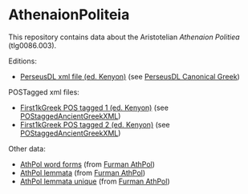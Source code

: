# AthenaionPoliteia

This repository contains data about the Aristotelian *Athenaion Politiea* (tlg0086.003).

Editions:

* [PerseusDL xml file (ed. Kenyon)](https://github.com/monberti/AthenaionPoliteia/blob/main/data/tlg0086.tlg003.perseus-grc1.xml) (see [PerseusDL Canonical Greek](https://github.com/PerseusDL/canonical-greekLit))

POSTagged xml files:

* [First1kGreek POS tagged 1 (ed. Kenyon)](https://github.com/monberti/AthenaionPoliteia/blob/main/data/tlg0086.tlg003.1st1K-grc1_pos.xml) (see [POStaggedAncientGreekXML](https://github.com/gcelano/POStaggedAncientGreekXML/tree/master/texts))
* [First1kGreek POS tagged 2 (ed. Kenyon)](https://github.com/monberti/AthenaionPoliteia/blob/main/data/tlg0086.tlg003.1st1K-grc2_pos.xml) (see [POStaggedAncientGreekXML](https://github.com/gcelano/POStaggedAncientGreekXML/tree/master/texts))

Other data:

* [AthPol word forms](https://github.com/monberti/AthenaionPoliteia/blob/main/data/athpol_forms.csv) (from [Furman AthPol](http://folio.furman.edu/projects/AthPol/index.html))
* [AthPol lemmata](https://github.com/monberti/AthenaionPoliteia/blob/main/data/athpol_lemmata.csv) (from [Furman AthPol](http://folio.furman.edu/projects/AthPol/index.html))
* [AthPol lemmata unique](https://github.com/monberti/AthenaionPoliteia/blob/main/data/athpol_lemmata_unique.csv) (from [Furman AthPol](http://folio.furman.edu/projects/AthPol/index.html))
